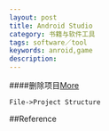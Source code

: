 ```yaml
---
layout: post
title: Android Studio
category: 书籍与软件工具
tags: software／tool
keywords: anroid,game
description: 
---
```


####删除项目[More](http://jingyan.baidu.com/article/c74d6000813b2b0f6b595d48.html)

```
File->Project Structure
```

##Reference


